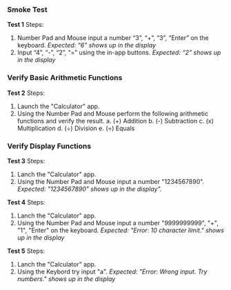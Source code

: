 ### Smoke Test

**Test 1**
Steps:
1. Number Pad and Mouse input a number “3”, “+”, “3”, “Enter” on the keyboard.
*Expected: “6” shows up in the display*
2. Input “4”, “-”, “2”, “=” using the in-app buttons.
*Expected: “2” shows up in the display*

### Verify Basic Arithmetic Functions

**Test 2**
Steps:
1. Launch the "Calculator" app.
2. Using the Number Pad and Mouse perform the following arithmetic functions and verify the result. 
a. (+) Addition 
b. (-) Subtraction 
c. (x) Multiplication 
d. (÷) Division 
e. (=) Equals

### Verify Display Functions

**Test 3**
Steps:
1. Lanch the "Calculator" app.
2. Using the Number Pad and Mouse input a number "1234567890".
*Expected: "1234567890" shows up in the display".*

**Test 4**
Steps:
1. Lanch the "Calculator" app.
2. Using the Number Pad and Mouse input a number "9999999999", "+", "1", "Enter" on the keyboard.
*Expected: "Error: 10 character limit." shows up in the display*

**Test 5**
Steps:
1. Lanch the "Calculator" app.
2. Using the Keybord try input "a".
*Expected: "Error: Wrong input. Try numbers." shows up in the display*

